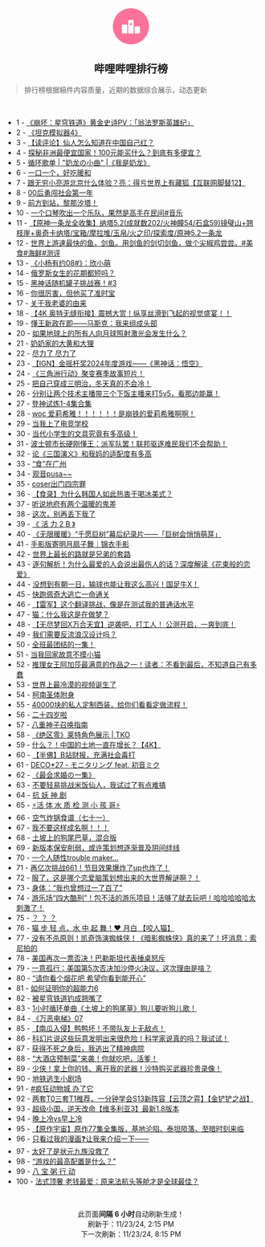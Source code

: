 <div align="center">
    <img src="./assets/icon_rank.png" alt="logo" />
    <h2>哔哩哔哩排行榜</h>
</div>

> 排行榜根据稿件内容质量，近期的数据综合展示，动态更新

<br />

<ul><li><span>1 - <a href=https://www.bilibili.com/BV1GeUUYREXy target=_blank>《崩坏：星穹铁道》黄金史诗PV：「翁法罗斯英雄纪」</a></span></li><li><span>2 - <a href=https://www.bilibili.com/BV1ucBqYpEAG target=_blank>《坦克模拟器4》</a></span></li><li><span>3 - <a href=https://www.bilibili.com/BV1y1BvYCENB target=_blank>【读评论】仙人怎么知道在中国自己红？</a></span></li><li><span>4 - <a href=https://www.bilibili.com/BV1h6UUYDEY3 target=_blank>探秘非洲最便宜国家！100元能买什么？到底有多便宜？</a></span></li><li><span>5 - <a href=https://www.bilibili.com/BV1jtSuYJEhh target=_blank>循环歌单&nbsp;|&nbsp;&quot;奶龙の小曲&quot;&nbsp;|《我是奶龙》</a></span></li><li><span>6 - <a href=https://www.bilibili.com/BV1BuUQYBEzt target=_blank>一口一个，好吃暖和</a></span></li><li><span>7 - <a href=https://www.bilibili.com/BV1m6STYYEGb target=_blank>跟无穷小亮游北京什么体验？亮：得亏世界上有藏狐【互联网脚替12】</a></span></li><li><span>8 - <a href=https://www.bilibili.com/BV1FpUUYAE61 target=_blank>00后勇闯社会第一年</a></span></li><li><span>9 - <a href=https://www.bilibili.com/BV1mZURYaE9p target=_blank>前方到站，黎那汐塔！</a></span></li><li><span>10 - <a href=https://www.bilibili.com/BV1HVSuYfEPs target=_blank>一个口琴吹出一个乐队，果然是高手在民间#音乐</a></span></li><li><span>11 - <a href=https://www.bilibili.com/BV1P6SNYREo8 target=_blank>【原神一条龙全收集】纳塔5.2(成就数202/火神瞳54/石盒59)镜璧山+翘枝崖+奥奇卡纳塔/宝箱/摩拉堆/玉帛/火之印/探索度/原神5.2一条龙</a></span></li><li><span>12 - <a href=https://www.bilibili.com/BV121U2YBEdn target=_blank>世界上游速最快的鱼，剑鱼。用剑鱼的剑切剑鱼，做个尖椒鸡尝尝。#美食#海鲜#测评</a></span></li><li><span>13 - <a href=https://www.bilibili.com/BV1yXUUYrEzx target=_blank>《小杨有约08#》：欣小萌</a></span></li><li><span>14 - <a href=https://www.bilibili.com/BV1WeUfYvERr target=_blank>俄罗斯女生的花期都短吗？</a></span></li><li><span>15 - <a href=https://www.bilibili.com/BV184SAYdELT target=_blank>黑神话随机罐子挑战赛！#3</a></span></li><li><span>16 - <a href=https://www.bilibili.com/BV1BuUQYqEom target=_blank>你很厉害，但他买了准时宝</a></span></li><li><span>17 - <a href=https://www.bilibili.com/BV1CfUDYLExH target=_blank>关于我老婆的由来</a></span></li><li><span>18 - <a href=https://www.bilibili.com/BV1pSUdYoEEv target=_blank>【4K&nbsp;奥特无缝衔接】震撼大赏！纵享丝滑到飞起的视觉盛宴！！</a></span></li><li><span>19 - <a href=https://www.bilibili.com/BV1yHSKYdEqp target=_blank>懂王新政在即——马斯克：我来组成头部</a></span></li><li><span>20 - <a href=https://www.bilibili.com/BV1zZUWYwEyJ target=_blank>如果地球上的所有人向月球照射激光会发生什么？</a></span></li><li><span>21 - <a href=https://www.bilibili.com/BV1NCSTYhEx7 target=_blank>奶奶家的大黄和大狸</a></span></li><li><span>22 - <a href=https://www.bilibili.com/BV1AXSTYsEc3 target=_blank>尽力了&nbsp;尽力了</a></span></li><li><span>23 - <a href=https://www.bilibili.com/BV1atU9YPEuw target=_blank>【IGN】金摇杆奖2024年度游戏——《黑神话：悟空》</a></span></li><li><span>24 - <a href=https://www.bilibili.com/BV1CQU2YeEY4 target=_blank>《三角洲行动》聚变赛季故事短片！</a></span></li><li><span>25 - <a href=https://www.bilibili.com/BV1RUUoYjEYS target=_blank>把自己穿成三明治，冬天真的不会冷！</a></span></li><li><span>26 - <a href=https://www.bilibili.com/BV1fLUyYnEwC target=_blank>分别让两个技术主播带三个下饭主播来打5v5，看那边能赢！</a></span></li><li><span>27 - <a href=https://www.bilibili.com/BV13iBqYbE8i target=_blank>登神试炼1-4集合集</a></span></li><li><span>28 - <a href=https://www.bilibili.com/BV1QZBBYwE5Y target=_blank>woc&nbsp;爱莉希雅！！！！！！是崩铁的爱莉希雅啊啊！</a></span></li><li><span>29 - <a href=https://www.bilibili.com/BV1HXSTYsEZv target=_blank>当我上了电竞学校</a></span></li><li><span>30 - <a href=https://www.bilibili.com/BV1qPUmYxEKb target=_blank>当代小学生的文具究竟有多高级！</a></span></li><li><span>31 - <a href=https://www.bilibili.com/BV1MqSTYvEHC target=_blank>波士顿市长硬刚懂王：派军队罢！联邦驱逐难民我们不会帮助！</a></span></li><li><span>32 - <a href=https://www.bilibili.com/BV13LSMYzE2w target=_blank>论《三国演义》和我妈的适配度有多高</a></span></li><li><span>33 - <a href=https://www.bilibili.com/BV1uESMYqEUy target=_blank>“食”在广州</a></span></li><li><span>34 - <a href=https://www.bilibili.com/BV11YUSY5E4d target=_blank>观音pusa~~</a></span></li><li><span>35 - <a href=https://www.bilibili.com/BV1dKSgYpEoh target=_blank>coser出门四宗罪</a></span></li><li><span>36 - <a href=https://www.bilibili.com/BV1gkUUYJEHG target=_blank>【食录】为什么韩国人如此热衷于喝冰美式？</a></span></li><li><span>37 - <a href=https://www.bilibili.com/BV19rUXYvESp target=_blank>听说地府有两个温暖的鬼差</a></span></li><li><span>38 - <a href=https://www.bilibili.com/BV15MBiYZEcQ target=_blank>这次，别再丢下我了</a></span></li><li><span>39 - <a href=https://www.bilibili.com/BV1kmUyYbEBS target=_blank>《&nbsp;活&nbsp;力&nbsp;2&nbsp;B&nbsp;》</a></span></li><li><span>40 - <a href=https://www.bilibili.com/BV1bLU1YgEma target=_blank>《无限暖暖》“千愿巨树”幕后纪录片——「巨树会悄悄萌芽」</a></span></li><li><span>41 - <a href=https://www.bilibili.com/BV1RwSKYzEPi target=_blank>手影版寄明月扇子舞｜锦衣手影</a></span></li><li><span>42 - <a href=https://www.bilibili.com/BV15gSgYDEWY target=_blank>世界上最长的路就是兄弟的套路</a></span></li><li><span>43 - <a href=https://www.bilibili.com/BV1omUfYRE8F target=_blank>逐句解析！为什么最爱的人会说出最伤人的话？深度解读《花束般的恋爱》</a></span></li><li><span>44 - <a href=https://www.bilibili.com/BV1SESMYiE7e target=_blank>没想到有朝一日，输球也能让我这么高兴！国足牛X！</a></span></li><li><span>45 - <a href=https://www.bilibili.com/BV1RDUfYXE8C target=_blank>快跑佩奇大逃亡一命通关</a></span></li><li><span>46 - <a href=https://www.bilibili.com/BV1yhSgYKEL5 target=_blank>【雷军】这个翻译挑战，像是在测试我的普通话水平</a></span></li><li><span>47 - <a href=https://www.bilibili.com/BV1tZSKYwEDA target=_blank>猫：什么我这是在做梦？</a></span></li><li><span>48 - <a href=https://www.bilibili.com/BV1xYUSY5EBN target=_blank>【无尽梦回X万合天宜】逆袭吧，打工人！&nbsp;公测开启，一爽到底！</a></span></li><li><span>49 - <a href=https://www.bilibili.com/BV1cfUUYBEnS target=_blank>我们需要反流浪汉设计吗？</a></span></li><li><span>50 - <a href=https://www.bilibili.com/BV1H9STY9EpD target=_blank>全班最团结的一集！</a></span></li><li><span>51 - <a href=https://www.bilibili.com/BV1jWSTY5E3p target=_blank>当我回家故意不摸小猫</a></span></li><li><span>52 - <a href=https://www.bilibili.com/BV1ZGUQYiEWb target=_blank>推理女王阿加莎最满意的作品之一！读者：不看到最后，不知道自己有多蠢</a></span></li><li><span>53 - <a href=https://www.bilibili.com/BV1LLScYxEP7 target=_blank>世界上最冷漠的视频诞生了</a></span></li><li><span>54 - <a href=https://www.bilibili.com/BV1UHSgYGEt7 target=_blank>柯南圣体附身</a></span></li><li><span>55 - <a href=https://www.bilibili.com/BV1J7STYEEew target=_blank>40000块的私人定制西装，给你们看看定做流程！</a></span></li><li><span>56 - <a href=https://www.bilibili.com/BV1W9SuYaE5h target=_blank>二十四岁啦</a></span></li><li><span>57 - <a href=https://www.bilibili.com/BV1CxBeYqEKt target=_blank>八重神子召唤指南</a></span></li><li><span>58 - <a href=https://www.bilibili.com/BV1fxUUYFE3X target=_blank>《绝区零》莱特角色展示&nbsp;|&nbsp;TKO</a></span></li><li><span>59 - <a href=https://www.bilibili.com/BV1PFU9YWEzY target=_blank>什么？！中国的土地一直在增长？【4K】</a></span></li><li><span>60 - <a href=https://www.bilibili.com/BV1DkUtYZE8f target=_blank>【半佛】B站财报，充满社会毒打</a></span></li><li><span>61 - <a href=https://www.bilibili.com/BV1qDUPYKEzf target=_blank>DECO*27&nbsp;-&nbsp;モニタリング&nbsp;feat.&nbsp;初音ミク</a></span></li><li><span>62 - <a href=https://www.bilibili.com/BV1LHSTY1EeW target=_blank>《最会求婚の一集》</a></span></li><li><span>63 - <a href=https://www.bilibili.com/BV1cdSTYWEan target=_blank>不要轻易挑战米饭仙人，我试过了有点难搞</a></span></li><li><span>64 - <a href=https://www.bilibili.com/BV1P1BvYyEk1 target=_blank>抗&nbsp;妖&nbsp;神&nbsp;剧</a></span></li><li><span>65 - <a href=https://www.bilibili.com/BV1i5UQYNEvD target=_blank>⚡活&nbsp;体&nbsp;水&nbsp;质&nbsp;检&nbsp;测&nbsp;小&nbsp;孩&nbsp;哥⚡</a></span></li><li><span>66 - <a href=https://www.bilibili.com/BV1ogUSYFE9Y target=_blank>空气炸锅食谱（七十一）</a></span></li><li><span>67 - <a href=https://www.bilibili.com/BV1CgUWYPEBv target=_blank>我不要这样成名啊！！！</a></span></li><li><span>68 - <a href=https://www.bilibili.com/BV1BnSTYjEAy target=_blank>土坡上的狗尾巴草，混合版</a></span></li><li><span>69 - <a href=https://www.bilibili.com/BV1X3SMY3EtJ target=_blank>新版本保安削弱，或许策划想逐渐普及阴间绊线</a></span></li><li><span>70 - <a href=https://www.bilibili.com/BV1xzUJYZEbh target=_blank>一个人随性trouble&nbsp;maker…</a></span></li><li><span>71 - <a href=https://www.bilibili.com/BV1yXSFY3ECP target=_blank>再亿次挑战661！节目效果爆炸了up也炸了！</a></span></li><li><span>72 - <a href=https://www.bilibili.com/BV18zSTYPEFN target=_blank>服了，这是哪个恋爱脑策划想出来的大世界解谜啊？！</a></span></li><li><span>73 - <a href=https://www.bilibili.com/BV16hBeYPEUN target=_blank>身体：“我也曾想过一了百了”</a></span></li><li><span>74 - <a href=https://www.bilibili.com/BV1voScYtEGK target=_blank>游乐场“四大酷刑”！包不活的游乐项目！活够了就去玩吧！哈哈哈哈哈太刺激了！</a></span></li><li><span>75 - <a href=https://www.bilibili.com/BV1HxUCYREmC target=_blank>？&nbsp;？&nbsp;？</a></span></li><li><span>76 - <a href=https://www.bilibili.com/BV1VwUXYAEtH target=_blank>猫&nbsp;步&nbsp;轻&nbsp;点，水&nbsp;中&nbsp;起&nbsp;舞！❤️&nbsp;月白&nbsp;【咬人猫】</a></span></li><li><span>77 - <a href=https://www.bilibili.com/BV1XHUQY8EqA target=_blank>没有不杀原则！凯奇饰演蜘蛛侠！《暗影蜘蛛侠》真的来了！坏消息：索尼拍的</a></span></li><li><span>78 - <a href=https://www.bilibili.com/BV18nUmYyEWq target=_blank>美国再次一票否决！巴勒斯坦代表捶桌怒斥</a></span></li><li><span>79 - <a href=https://www.bilibili.com/BV1f7UdYUEa4 target=_blank>一意孤行：美国第5次否决加沙停火决议，这次理由是啥？</a></span></li><li><span>80 - <a href=https://www.bilibili.com/BV1a6UDYbEb3 target=_blank>“请你看个烟花吧&nbsp;希望你看到能开心”</a></span></li><li><span>81 - <a href=https://www.bilibili.com/BV1SHSgYGEEU target=_blank>如何证明你的超能力6</a></span></li><li><span>82 - <a href=https://www.bilibili.com/BV1ytSMY8E8A target=_blank>被星穹铁道钓成翘嘴了</a></span></li><li><span>83 - <a href=https://www.bilibili.com/BV1erSPYNE2h target=_blank>1小时循环单曲《土坡上的狗尾草》狗儿要听狗儿歌！</a></span></li><li><span>84 - <a href=https://www.bilibili.com/BV1BuUQYBEjL target=_blank>《万恶电梯》07</a></span></li><li><span>85 - <a href=https://www.bilibili.com/BV1aaUdYgEtu target=_blank>【南瓜入侵】鸭鸭坏！不带队友上无敌点！</a></span></li><li><span>86 - <a href=https://www.bilibili.com/BV1xkSTYwEfb target=_blank>科幻片说这些玩意发明出来很危险！科学家说真的吗？我试试！</a></span></li><li><span>87 - <a href=https://www.bilibili.com/BV1pDBvYgEij target=_blank>获得不死之身后，我逃出了精神病院</a></span></li><li><span>88 - <a href=https://www.bilibili.com/BV1MrSuY6E1B target=_blank>“大酒店预制菜”来袭！你就吃吧，活爹！</a></span></li><li><span>89 - <a href=https://www.bilibili.com/BV1FzUoYWEEP target=_blank>少侠！拿上你的钱、离开我的武器！沙特购买武器珍贵录像！</a></span></li><li><span>90 - <a href=https://www.bilibili.com/BV1mnSMYNE85 target=_blank>地铁逃生小剧场</a></span></li><li><span>91 - <a href=https://www.bilibili.com/BV1rxSPYLEMD target=_blank>#疯狂动物城 办了它</a></span></li><li><span>92 - <a href=https://www.bilibili.com/BV1aeSuYLE4A target=_blank>两套T0三套T1推荐，一分钟学会S13新阵容【云顶之弈】【金铲铲之战】</a></span></li><li><span>93 - <a href=https://www.bilibili.com/BV1rcUSYKEu6 target=_blank>超级小国，逆天改命【维多利亚3】最新1.8版本</a></span></li><li><span>94 - <a href=https://www.bilibili.com/BV1SbUQYREac target=_blank>晚上冷vs早上冷</a></span></li><li><span>95 - <a href=https://www.bilibili.com/BV18ySwYsE1e target=_blank>【原作宇宙】原作77集全集版，基地沦陷、泰坦陨落、至暗时刻来临</a></span></li><li><span>96 - <a href=https://www.bilibili.com/BV16wUfY4EFz target=_blank>只看过我的漫画❓让我来介绍一下——</a></span></li><li><span>97 - <a href=https://www.bilibili.com/BV19UUpYEEkq target=_blank>太好了是状元九族没救了</a></span></li><li><span>98 - <a href=https://www.bilibili.com/BV1aBSFYDESV target=_blank>“游戏的最高配置是什么？”</a></span></li><li><span>99 - <a href=https://www.bilibili.com/BV1dASMY2Enq target=_blank>八&nbsp;宝&nbsp;粥&nbsp;行&nbsp;动</a></span></li><li><span>100 - <a href=https://www.bilibili.com/BV1YeSuYLEia target=_blank>法式顶奢&nbsp;老钱最爱：原来法航头等舱才是全球最佳？</a></span></li></ul>

<br />

<p align=center>此页面<strong>间隔 6 小时</strong>自动刷新生成！<br>刷新于：11/23/24, 2:15 PM<br>下一次刷新：11/23/24, 8:15 PM</p>

